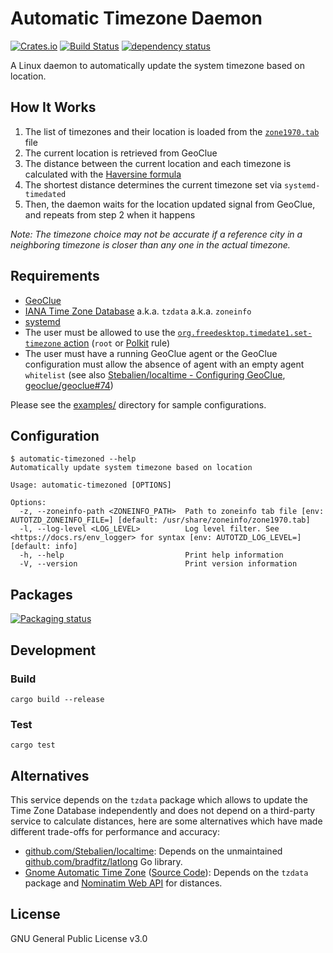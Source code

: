 # Automatic Timezone Daemon

[![Crates.io](https://img.shields.io/crates/v/automatic-timezoned)](https://crates.io/crates/automatic-timezoned)
[![Build Status](https://github.com/maxbrunet/automatic-timezoned/actions/workflows/build.yml/badge.svg)](https://github.com/maxbrunet/automatic-timezoned/actions/workflows/build.yml)
[![dependency status](https://deps.rs/repo/github/maxbrunet/automatic-timezoned/status.svg)](https://deps.rs/repo/github/maxbrunet/automatic-timezoned)

A Linux daemon to automatically update the system timezone based on location.

## How It Works

1. The list of timezones and their location is loaded from the [`zone1970.tab`](https://github.com/eggert/tz/blob/main/zone1970.tab) file
2. The current location is retrieved from GeoClue
3. The distance between the current location and each timezone is calculated with the [Haversine formula](https://en.wikipedia.org/wiki/Haversine_formula)
4. The shortest distance determines the current timezone set via `systemd-timedated`
5. Then, the daemon waits for the location updated signal from GeoClue, and repeats from step 2 when it happens

_Note: The timezone choice may not be accurate if a reference city in a neighboring timezone is closer than any one in the actual timezone._

## Requirements

* [GeoClue](https://gitlab.freedesktop.org/geoclue/geoclue/-/wikis/home)
* [IANA Time Zone Database](https://www.iana.org/time-zones) a.k.a. `tzdata` a.k.a. `zoneinfo`
* [systemd](https://systemd.io/)
* The user must be allowed to use the [`org.freedesktop.timedate1.set-timezone` action](https://www.freedesktop.org/software/systemd/man/org.freedesktop.timedate1.html#Security) (`root` or [Polkit](https://www.freedesktop.org/software/polkit/docs/latest/) rule)
* The user must have a running GeoClue agent or the GeoClue configuration must allow the absence of agent with an empty agent `whitelist`
  (see also [Stebalien/localtime - Configuring GeoClue](https://github.com/Stebalien/localtime#configuring-geoclue), [geoclue/geoclue#74](https://gitlab.freedesktop.org/geoclue/geoclue/-/issues/74))

Please see the [examples/](examples/) directory for sample configurations.

## Configuration

```
$ automatic-timezoned --help
Automatically update system timezone based on location

Usage: automatic-timezoned [OPTIONS]

Options:
  -z, --zoneinfo-path <ZONEINFO_PATH>  Path to zoneinfo tab file [env: AUTOTZD_ZONEINFO_FILE=] [default: /usr/share/zoneinfo/zone1970.tab]
  -l, --log-level <LOG_LEVEL>          Log level filter. See <https://docs.rs/env_logger> for syntax [env: AUTOTZD_LOG_LEVEL=] [default: info]
  -h, --help                           Print help information
  -V, --version                        Print version information

```

## Packages

[![Packaging status](https://repology.org/badge/vertical-allrepos/automatic-timezoned.svg?header=&columns=3)](https://repology.org/project/automatic-timezoned/versions)

## Development

### Build

```shell
cargo build --release
```

### Test

```shell
cargo test
```

## Alternatives

This service depends on the `tzdata` package which allows to update the Time Zone Database independently and does not depend on a third-party service to calculate distances,
here are some alternatives which have made different trade-offs for performance and accuracy:

* [github.com/Stebalien/localtime](https://github.com/Stebalien/localtime): Depends on the unmaintained [github.com/bradfitz/latlong](https://pkg.go.dev/github.com/bradfitz/latlong) Go library.
* [Gnome Automatic Time Zone](https://help.gnome.org/users/gnome-help/stable/clock-timezone.html.en) ([Source Code](https://gitlab.gnome.org/GNOME/gnome-settings-daemon/-/tree/master/plugins/datetime)): Depends on the `tzdata` package and [Nominatim Web API](https://nominatim.org/) for distances.

## License

GNU General Public License v3.0
